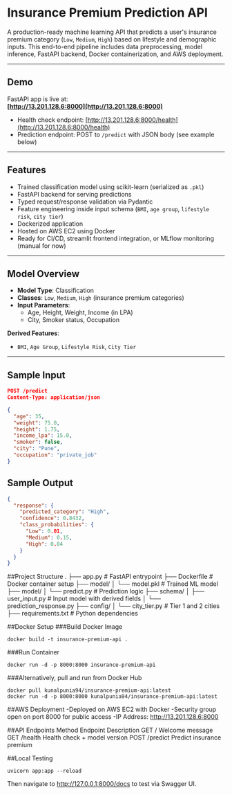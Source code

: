 # Insurance Premium Prediction API

A production-ready machine learning API that predicts a user's insurance premium category (`Low`, `Medium`, `High`) based on lifestyle and demographic inputs. This end-to-end pipeline includes data preprocessing, model inference, FastAPI backend, Docker containerization, and AWS deployment.

---

## Demo

FastAPI app is live at:  
**[http://13.201.128.6:8000](http://13.201.128.6:8000)**

- Health check endpoint: [http://13.201.128.6:8000/health](http://13.201.128.6:8000/health)  
- Prediction endpoint: POST to `/predict` with JSON body (see example below)

---

## Features

- Trained classification model using scikit-learn (serialized as `.pkl`)
- FastAPI backend for serving predictions
- Typed request/response validation via Pydantic
- Feature engineering inside input schema (`BMI`, `age group`, `lifestyle risk`, `city tier`)
- Dockerized application
- Hosted on AWS EC2 using Docker
- Ready for CI/CD, streamlit frontend integration, or MLflow monitoring (manual for now)

---

## Model Overview

- **Model Type**: Classification  
- **Classes**: `Low`, `Medium`, `High` (insurance premium categories)  
- **Input Parameters**:
  - Age, Height, Weight, Income (in LPA)
  - City, Smoker status, Occupation

**Derived Features**:
- `BMI`, `Age Group`, `Lifestyle Risk`, `City Tier`

---

## Sample Input

```json
POST /predict
Content-Type: application/json

{
  "age": 35,
  "weight": 75.0,
  "height": 1.75,
  "income_lpa": 15.0,
  "smoker": false,
  "city": "Pune",
  "occupation": "private_job"
}
```
## Sample Output

```json
{
  "response": {
    "predicted_category": "High",
    "confidence": 0.8432,
    "class_probabilities": {
      "Low": 0.01,
      "Medium": 0.15,
      "High": 0.84
    }
  }
}
```

##Project Structure
.
├── app.py                    # FastAPI entrypoint
├── Dockerfile                # Docker container setup
├── model/
│   └── model.pkl             # Trained ML model
├── model/
│   └── predict.py            # Prediction logic
├── schema/
│   ├── user_input.py         # Input model with derived fields
│   └── prediction_response.py
├── config/
│   └── city_tier.py          # Tier 1 and 2 cities
├── requirements.txt          # Python dependencies

##Docker Setup
###Build Docker Image
```
docker build -t insurance-premium-api .
```
###Run Container
```
docker run -d -p 8000:8000 insurance-premium-api
```
###Alternatively, pull and run from Docker Hub
```
docker pull kunalpunia94/insurance-premium-api:latest
docker run -d -p 8000:8000 kunalpunia94/insurance-premium-api:latest
```

##AWS Deployment
-Deployed on AWS EC2 with Docker
-Security group open on port 8000 for public access
-IP Address: http://13.201.128.6:8000

##API Endpoints
Method	   Endpoint  	Description
GET	      /	          Welcome message
GET	      /health	    Health check + model version
POST	    /predict	  Predict insurance premium

##Local Testing
```
uvicorn app:app --reload
```
Then navigate to http://127.0.0.1:8000/docs to test via Swagger UI.
